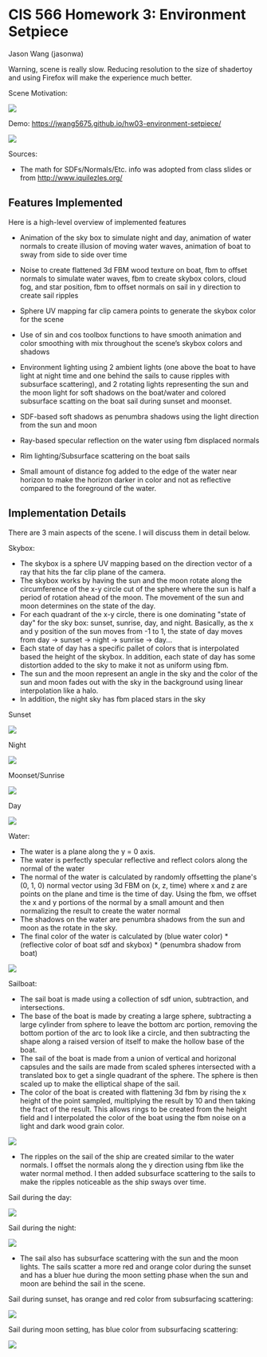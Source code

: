 # CIS 566 Homework 3: Environment Setpiece
Jason Wang (jasonwa)

Warning, scene is really slow. Reducing resolution to the size of shadertoy and using Firefox will make the experience much better.

Scene Motivation:

![](images/motivation.jpg)

Demo: https://jwang5675.github.io/hw03-environment-setpiece/

![](images/main.png)

Sources:
  - The math for SDFs/Normals/Etc. info was adopted from class slides or from http://www.iquilezles.org/

## Features Implemented
Here is a high-level overview of implemented features

- Animation of the sky box to simulate night and day, animation of water normals to create illusion of moving water waves, animation of boat to sway from side to side over time
- Noise to create flattened 3d FBM wood texture on boat, fbm to offset normals to simulate water waves, fbm to create skybox colors, cloud fog, and star position, fbm to offset normals on sail in y direction to create sail ripples
- Sphere UV mapping far clip camera points to generate the skybox color for the scene
- Use of sin and cos toolbox functions to have smooth animation and color smoothing with mix throughout the scene’s skybox colors and shadows
- Environment lighting using 2 ambient lights (one above the boat to have light at night time and one behind the sails to cause ripples with subsurface scattering), and 2 rotating lights representing the sun and the moon light for soft shadows on the boat/water and colored subsurface scatting on the boat sail during sunset and moonset.
- SDF-based soft shadows as penumbra shadows using the light direction from the sun and moon

- Ray-based specular reflection on the water using fbm displaced normals
- Rim lighting/Subsurface scattering on the boat sails
- Small amount of distance fog added to the edge of the water near horizon to make the horizon darker in color and not as reflective compared to the foreground of the water.

## Implementation Details

There are 3 main aspects of the scene. I will discuss them in detail below.

Skybox:
- The skybox is a sphere UV mapping based on the direction vector of a ray that hits the far clip plane of the camera. 
- The skybox works by having the sun and the moon rotate along the circumference of the x-y circle cut of the sphere where the sun is half a period of rotation ahead of the moon. The movement of the sun and moon determines on the state of the day.
- For each quadrant of the x-y circle, there is one dominating "state of day" for the sky box: sunset, sunrise, day, and night. Basically, as the x and y position of the sun moves from -1 to 1, the state of day moves from day -> sunset -> night -> sunrise -> day...
- Each state of day has a specific pallet of colors that is interpolated based the height of the skybox. In addition, each state of day has some distortion added to the sky to make it not as uniform using fbm.
- The sun and the moon represent an angle in the sky and the color of the sun and moon fades out with the sky in the background using linear interpolation like a halo.
- In addition, the night sky has fbm placed stars in the sky

Sunset

![](images/sunset.png)

Night

![](images/night.png)

Moonset/Sunrise

![](images/moonset.png)

Day

![](images/day.png)

Water:
- The water is a plane along the y = 0 axis. 
- The water is perfectly specular reflective and reflect colors along the normal of the water
- The normal of the water is calculated by randomly offsetting the plane's (0, 1, 0) normal vector using 3d FBM on (x, z, time) where x and z are points on the plane and time is the time of day. Using the fbm, we offset the x and y portions of the normal by a small amount and then normalizing the result to create the water normal
- The shadows on the water are penumbra shadows from the sun and moon as the rotate in the sky. 
- The final color of the water is calculated by (blue water color) * (reflective color of boat sdf and skybox) * (penumbra shadow from boat)

![](images/water.png)

Sailboat:
- The sail boat is made using a collection of sdf union, subtraction, and intersections. 
- The base of the boat is made by creating a large sphere, subtracting a large cylinder from sphere to leave the bottom arc portion, removing the bottom portion of the arc to look like a circle, and then subtracting the shape along a raised version of itself to make the hollow base of the boat.
- The sail of the boat is made from a union of vertical and horizonal capsules and the sails are made from scaled spheres intersected with a translated box to get a single quadrant of the sphere. The sphere is then scaled up to make the elliptical shape of the sail.
- The color of the boat is created with flattening 3d fbm by rising the x height of the point sampled, multiplying the result by 10 and then taking the fract of the result. This allows rings to be created from the height field and I interpolated the color of the boat using the fbm noise on a light and dark wood grain color.

![](images/wood.png)

- The ripples on the sail of the ship are created similar to the water normals. I offset the normals along the y direction using fbm like the water normal method. I then added subsurface scattering to the sails to make the ripples noticeable as the ship sways over time.

Sail during the day:

![](images/sailday.png)

Sail during the night:

![](images/sailnight.png)

- The sail also has subsurface scattering with the sun and the moon lights. The sails scatter a more red and orange color during the sunset and has a bluer hue during the moon setting phase when the sun and moon are behind the sail in the scene. 

Sail during sunset, has orange and red color from subsurfacing scattering:

![](images/sailsunset.png)

Sail during moon setting, has blue color from subsurfacing scattering:

![](images/sailmoonset.png)